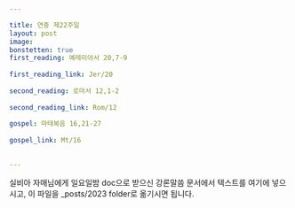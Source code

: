 ```yaml
---

title: 연중 제22주일
layout: post 
image: 
bonstetten: true
first_reading: 예레미야서 20,7-9
 
first_reading_link: Jer/20
 
second_reading: 로마서 12,1-2
 
second_reading_link: Rom/12
 
gospel: 마태복음 16,21-27
 
gospel_link: Mt/16
 

---
```



실비아 자매님에게 일요일밤 doc으로 받으신
강론말씀 문서에서
텍스트를 여기에 넣으시고,
이 파일을 _posts/2023 folder로 옮기시면 됩니다.
